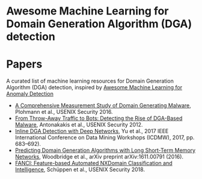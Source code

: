 # Awesome Machine Learning for Domain Generation Algorithm (DGA) detection

# Papers
A curated list of machine learning resources for Domain Generation Algorithm (DGA) detection, inspired by [Awesome Machine Learning for Anomaly Detection](https://github.com/henghsu1993/Awesome-ML-for-Anomaly-Detection/)


* [A Comprehensive Measurement Study of Domain Generating Malware](https://www.usenix.org/system/files/conference/usenixsecurity16/sec16_paper_plohmann.pdf), Plohmann et al., USENIX Security 2016.
* [From Throw-Away Traffic to Bots:
Detecting the Rise of DGA-Based Malware](https://www.usenix.org/system/files/conference/usenixsecurity12/sec12-final127.pdf), Antonakakis et al., USENIX Security 2012.
* [Inline DGA Detection with Deep Networks](http://faculty.washington.edu/mdecock/papers/byu2017a.pdf), Yu et al., 2017 IEEE International Conference on Data Mining Workshops (ICDMW), 2017, pp. 683–692).
* [Predicting Domain Generation Algorithms
with Long Short-Term Memory Networks](https://www.covert.io/research-papers/deep-learning-security/Predicting%20Domain%20Generation%20Algorithms%20with%20Long%20Short-Term%20Memory%20Networks.pdf), Woodbridge et al., arXiv preprint arXiv:1611.00791 (2016).
* [FANCI: Feature-based Automated NXDomain Classification and Intelligence](https://www.usenix.org/system/files/conference/usenixsecurity18/sec18-schuppen.pdf), Schüppen et al., USENIX Security 2018.
